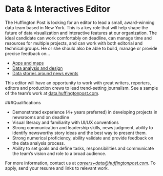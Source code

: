 # Data & Interactives Editor
The Huffington Post is looking for an editor to lead a small, award-winning data team based in New York. 
This is a key role that will help shape the future of data visualization and interactive features at 
our organization. The ideal candidate can work comfortably on deadline, can manage time and resources 
for multiple projects, and can work with both editorial and technical groups. He or she should also 
be able to build, manage or provide precise feedback on...

* [Apps and maps](http://elections.huffingtonpost.com/2014/results)
* [Data analysis and design](http://projects.huffingtonpost.com/hospice-inc)
* [Data stories around news events](http://data.huffingtonpost.com/2013/12/a-wave-of-violence-sweeps-iraq)

This editor will have an opportunity to work with great writers, reporters, editors and production crews to lead trend-setting journalism. See a sample of the team’s work at [data.huffingtonpost.com](http://data.huffingtonpost.com).

###Qualifications
* Demonstrated experience (4+ years preferred) in developing projects in newsrooms and on deadline
* Visual literacy and familiarity with UI/UX conventions
* Strong communication and leadership skills, news judgment, ability to identify newsworthy story ideas and the best way to present them.
* Strong numerical proficiency, ability validate and provide feedback on the data analysis process.
* Ability to set goals and define tasks, responsibilities and communicate the team’s vision and role to a broad audience.


For more information, contact us at *careers+data@huffingtonpost.com*. To apply, send your resume and links to relevant work.


